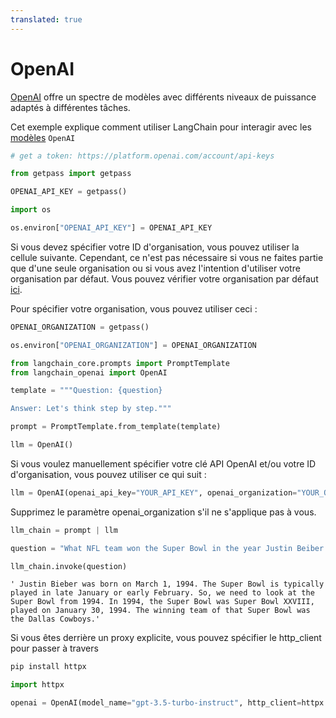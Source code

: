 ```yaml
---
translated: true
---
```


# OpenAI

[OpenAI](https://platform.openai.com/docs/introduction) offre un spectre de modèles avec différents niveaux de puissance adaptés à différentes tâches.

Cet exemple explique comment utiliser LangChain pour interagir avec les [modèles](https://platform.openai.com/docs/models) `OpenAI`

```python
# get a token: https://platform.openai.com/account/api-keys

from getpass import getpass

OPENAI_API_KEY = getpass()
```

```python
import os

os.environ["OPENAI_API_KEY"] = OPENAI_API_KEY
```

Si vous devez spécifier votre ID d'organisation, vous pouvez utiliser la cellule suivante. Cependant, ce n'est pas nécessaire si vous ne faites partie que d'une seule organisation ou si vous avez l'intention d'utiliser votre organisation par défaut. Vous pouvez vérifier votre organisation par défaut [ici](https://platform.openai.com/account/api-keys).

Pour spécifier votre organisation, vous pouvez utiliser ceci :

```python
OPENAI_ORGANIZATION = getpass()

os.environ["OPENAI_ORGANIZATION"] = OPENAI_ORGANIZATION
```

```python
from langchain_core.prompts import PromptTemplate
from langchain_openai import OpenAI
```

```python
template = """Question: {question}

Answer: Let's think step by step."""

prompt = PromptTemplate.from_template(template)
```

```python
llm = OpenAI()
```

Si vous voulez manuellement spécifier votre clé API OpenAI et/ou votre ID d'organisation, vous pouvez utiliser ce qui suit :

```python
llm = OpenAI(openai_api_key="YOUR_API_KEY", openai_organization="YOUR_ORGANIZATION_ID")
```

Supprimez le paramètre openai_organization s'il ne s'applique pas à vous.

```python
llm_chain = prompt | llm
```

```python
question = "What NFL team won the Super Bowl in the year Justin Beiber was born?"

llm_chain.invoke(question)
```

```output
' Justin Bieber was born on March 1, 1994. The Super Bowl is typically played in late January or early February. So, we need to look at the Super Bowl from 1994. In 1994, the Super Bowl was Super Bowl XXVIII, played on January 30, 1994. The winning team of that Super Bowl was the Dallas Cowboys.'
```

Si vous êtes derrière un proxy explicite, vous pouvez spécifier le http_client pour passer à travers

```python
pip install httpx

import httpx

openai = OpenAI(model_name="gpt-3.5-turbo-instruct", http_client=httpx.Client(proxies="http://proxy.yourcompany.com:8080"))
```
